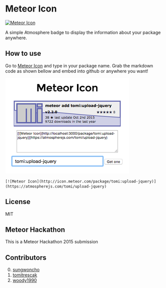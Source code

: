 # Meteor Icon

[![Meteor Icon](http://icon.meteor.com/package/tomi:upload-jquery)](https://atmospherejs.com/tomi/upload-jquery)

A simple Atmosphere badge to display the information about your package anywhere.

## How to use
Go to [Meteor Icon](icon.meteor.com) and type in your package name.
Grab the markdown code as shown bellow and embed into github or anywhere you want!

![](https://github.com/sungwoncho/meteor-icon/blob/master/assets/example.png)

```
[![Meteor Icon](http://icon.meteor.com/package/tomi:upload-jquery)](https://atmospherejs.com/tomi/upload-jquery)
```

## License
MIT

## Meteor Hackathon
This is a Meteor Hackathon 2015 submission

## Contributors
0. [sungwoncho](https://github.com/sungwoncho/)
0. [tomitrescak](https://github.com/tomitrescak)
0. [woody1990](https://github.com/woody1990)

